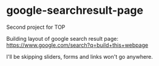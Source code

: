 # google-searchresult-page

Second project for TOP

Building layout of google search result page:
https://www.google.com/search?q=build+this+webpage

I'll be skipping sliders, forms and links won't go anywhere.